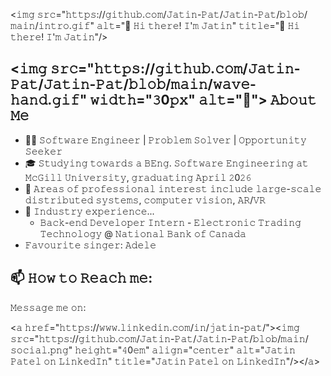 <𝚒𝚖𝚐 𝚜𝚛𝚌="𝚑𝚝𝚝𝚙𝚜://𝚐𝚒𝚝𝚑𝚞𝚋.𝚌𝚘𝚖/𝙹𝚊𝚝𝚒𝚗-𝙿𝚊𝚝/𝙹𝚊𝚝𝚒𝚗-𝙿𝚊𝚝/𝚋𝚕𝚘𝚋/𝚖𝚊𝚒𝚗/𝚒𝚗𝚝𝚛𝚘.𝚐𝚒𝚏" 𝚊𝚕𝚝="👋 𝙷𝚒 𝚝𝚑𝚎𝚛𝚎! 𝙸'𝚖 𝙹𝚊𝚝𝚒𝚗" 𝚝𝚒𝚝𝚕𝚎="👋 𝙷𝚒 𝚝𝚑𝚎𝚛𝚎! 𝙸'𝚖 𝙹𝚊𝚝𝚒𝚗"/>

## <𝚒𝚖𝚐 𝚜𝚛𝚌="𝚑𝚝𝚝𝚙𝚜://𝚐𝚒𝚝𝚑𝚞𝚋.𝚌𝚘𝚖/𝙹𝚊𝚝𝚒𝚗-𝙿𝚊𝚝/𝙹𝚊𝚝𝚒𝚗-𝙿𝚊𝚝/𝚋𝚕𝚘𝚋/𝚖𝚊𝚒𝚗/𝚠𝚊𝚟𝚎-𝚑𝚊𝚗𝚍.𝚐𝚒𝚏" 𝚠𝚒𝚍𝚝𝚑="𝟹0𝚙𝚡" 𝚊𝚕𝚝="👋"> 𝙰𝚋𝚘𝚞𝚝 𝙼𝚎
- 👨‍💻 𝚂𝚘𝚏𝚝𝚠𝚊𝚛𝚎 𝙴𝚗𝚐𝚒𝚗𝚎𝚎𝚛 | 𝙿𝚛𝚘𝚋𝚕𝚎𝚖 𝚂𝚘𝚕𝚟𝚎𝚛 | 𝙾𝚙𝚙𝚘𝚛𝚝𝚞𝚗𝚒𝚝𝚢 𝚂𝚎𝚎𝚔𝚎𝚛
- 🎓 𝚂𝚝𝚞𝚍𝚢𝚒𝚗𝚐 𝚝𝚘𝚠𝚊𝚛𝚍𝚜 𝚊 𝙱𝙴𝚗𝚐. 𝚂𝚘𝚏𝚝𝚠𝚊𝚛𝚎 𝙴𝚗𝚐𝚒𝚗𝚎𝚎𝚛𝚒𝚗𝚐 𝚊𝚝 𝙼𝚌𝙶𝚒𝚕𝚕 𝚄𝚗𝚒𝚟𝚎𝚛𝚜𝚒𝚝𝚢, 𝚐𝚛𝚊𝚍𝚞𝚊𝚝𝚒𝚗𝚐 𝙰𝚙𝚛𝚒𝚕 𝟸0𝟸𝟼
- 🔬 𝙰𝚛𝚎𝚊𝚜 𝚘𝚏 𝚙𝚛𝚘𝚏𝚎𝚜𝚜𝚒𝚘𝚗𝚊𝚕 𝚒𝚗𝚝𝚎𝚛𝚎𝚜𝚝 𝚒𝚗𝚌𝚕𝚞𝚍𝚎 𝚕𝚊𝚛𝚐𝚎-𝚜𝚌𝚊𝚕𝚎 𝚍𝚒𝚜𝚝𝚛𝚒𝚋𝚞𝚝𝚎𝚍 𝚜𝚢𝚜𝚝𝚎𝚖𝚜, 𝚌𝚘𝚖𝚙𝚞𝚝𝚎𝚛 𝚟𝚒𝚜𝚒𝚘𝚗, 𝙰𝚁/𝚅𝚁
- 💼 𝙸𝚗𝚍𝚞𝚜𝚝𝚛𝚢 𝚎𝚡𝚙𝚎𝚛𝚒𝚎𝚗𝚌𝚎...
  - 𝙱𝚊𝚌𝚔-𝚎𝚗𝚍 𝙳𝚎𝚟𝚎𝚕𝚘𝚙𝚎𝚛 𝙸𝚗𝚝𝚎𝚛𝚗 - 𝙴𝚕𝚎𝚌𝚝𝚛𝚘𝚗𝚒𝚌 𝚃𝚛𝚊𝚍𝚒𝚗𝚐 𝚃𝚎𝚌𝚑𝚗𝚘𝚕𝚘𝚐𝚢 @ 𝙽𝚊𝚝𝚒𝚘𝚗𝚊𝚕 𝙱𝚊𝚗𝚔 𝚘𝚏 𝙲𝚊𝚗𝚊𝚍𝚊
- 𝙵𝚊𝚟𝚘𝚞𝚛𝚒𝚝𝚎 𝚜𝚒𝚗𝚐𝚎𝚛: 𝙰𝚍𝚎𝚕𝚎

## 📫 𝙷𝚘𝚠 𝚝𝚘 𝚁𝚎𝚊𝚌𝚑 𝚖𝚎:
𝙼𝚎𝚜𝚜𝚊𝚐𝚎 𝚖𝚎 𝚘𝚗:

<𝚊 𝚑𝚛𝚎𝚏="𝚑𝚝𝚝𝚙𝚜://𝚠𝚠𝚠.𝚕𝚒𝚗𝚔𝚎𝚍𝚒𝚗.𝚌𝚘𝚖/𝚒𝚗/𝚓𝚊𝚝𝚒𝚗-𝚙𝚊𝚝/"><𝚒𝚖𝚐 𝚜𝚛𝚌="𝚑𝚝𝚝𝚙𝚜://𝚐𝚒𝚝𝚑𝚞𝚋.𝚌𝚘𝚖/𝙹𝚊𝚝𝚒𝚗-𝙿𝚊𝚝/𝙹𝚊𝚝𝚒𝚗-𝙿𝚊𝚝/𝚋𝚕𝚘𝚋/𝚖𝚊𝚒𝚗/𝚜𝚘𝚌𝚒𝚊𝚕.𝚙𝚗𝚐" 𝚑𝚎𝚒𝚐𝚑𝚝="𝟺0𝚎𝚖" 𝚊𝚕𝚒𝚐𝚗="𝚌𝚎𝚗𝚝𝚎𝚛" 𝚊𝚕𝚝="𝙹𝚊𝚝𝚒𝚗 𝙿𝚊𝚝𝚎𝚕 𝚘𝚗 𝙻𝚒𝚗𝚔𝚎𝚍𝙸𝚗" 𝚝𝚒𝚝𝚕𝚎="𝙹𝚊𝚝𝚒𝚗 𝙿𝚊𝚝𝚎𝚕 𝚘𝚗 𝙻𝚒𝚗𝚔𝚎𝚍𝙸𝚗"/></𝚊>



